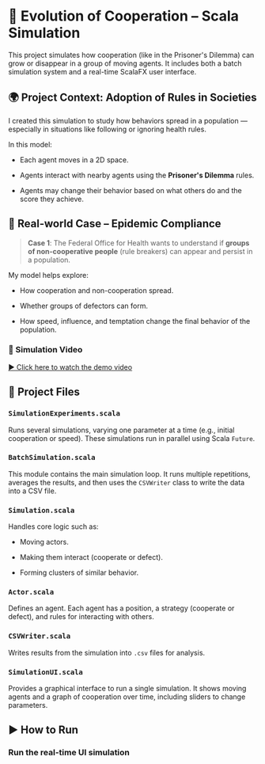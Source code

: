 # 🧠 Evolution of Cooperation – Scala Simulation

This project simulates how cooperation (like in the Prisoner's Dilemma) can grow or disappear in a group of moving agents. It includes both a batch simulation system and a real-time ScalaFX user interface.

## 🌍 Project Context: Adoption of Rules in Societies

I created this simulation to study how behaviors spread in a population — especially in situations like following or ignoring health rules.

In this model:

* Each agent moves in a 2D space.

* Agents interact with nearby agents using the **Prisoner's Dilemma** rules.

* Agents may change their behavior based on what others do and the score they achieve.

## 🦠 Real-world Case – Epidemic Compliance

> **Case 1**: The Federal Office for Health wants to understand if **groups of non-cooperative people** (rule breakers) can appear and persist in a population.

My model helps explore:

* How cooperation and non-cooperation spread.

* Whether groups of defectors can form.

* How speed, influence, and temptation change the final behavior of the population.

### 🎥 Simulation Video

[▶️ Click here to watch the demo video](/src/main/python/video/simulation.mkv)

## 📁 Project Files

### `SimulationExperiments.scala`

Runs several simulations, varying one parameter at a time (e.g., initial cooperation or speed). These simulations run in parallel using Scala `Future`.

### `BatchSimulation.scala`

This module contains the main simulation loop. It runs multiple repetitions, averages the results, and then uses the `CSVWriter` class to write the data into a CSV file.

### `Simulation.scala`

Handles core logic such as:

* Moving actors.

* Making them interact (cooperate or defect).

* Forming clusters of similar behavior.

### `Actor.scala`

Defines an agent. Each agent has a position, a strategy (cooperate or defect), and rules for interacting with others.

### `CSVWriter.scala`

Writes results from the simulation into `.csv` files for analysis.

### `SimulationUI.scala`

Provides a graphical interface to run a single simulation. It shows moving agents and a graph of cooperation over time, including sliders to change parameters.

## ▶️ How to Run

### Run the real-time UI simulation
